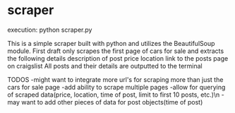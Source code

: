 # scraper

execution: python scraper.py

This is a simple scraper built with python and utilizes the BeautifulSoup module.
First draft only scrapes the first page of cars for sale and extracts the following details
  description of post
  price
  location 
  link to the posts page on craigslist
All posts and their details are outputted to the terminal
  
TODOS
-might want to integrate more url's for scraping more than just the cars for sale page
-add ability to scrape multiple pages
-allow for querying of scraped data(price, location, time of post, limit to first 10 posts, etc.)\n
-may want to add other pieces of data for post objects(time of post)
 
